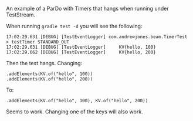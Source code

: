 An example of a ParDo with Timers that hangs when running under TestStream.

When running `gradle test -d` you will see the following:

```
17:02:29.631 [DEBUG] [TestEventLogger] com.andrewjones.beam.TimerTest > testTimer STANDARD_OUT
17:02:29.631 [DEBUG] [TestEventLogger]     KV{hello, 100}
17:02:29.662 [DEBUG] [TestEventLogger]     KV{hello, 200}
```

Then the test hangs. Changing:

```
.addElements(KV.of("hello", 100))
.addElements(KV.of("hello", 200))
```

To:

```
.addElements(KV.of("hello", 100), KV.of("hello", 200))
```

Seems to work. Changing one of the keys will also work.